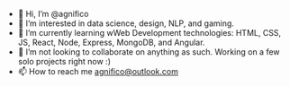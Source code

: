 - 👋 Hi, I’m @agnifico
- 👀 I’m interested in data science, design, NLP, and gaming.
- 🌱 I’m currently learning wWeb Development technologies: HTML, CSS, JS, React, Node, Express, MongoDB, and Angular.
- 💞️ I’m not looking to collaborate on anything as such. Working on a few solo projects right now :)
- 📫 How to reach me agnifico@outlook.com

<!---
agnifico/agnifico is a ✨ special ✨ repository because its `README.md` (this file) appears on your GitHub profile.
You can click the Preview link to take a look at your changes.
--->
